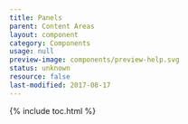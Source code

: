 ```yaml
---
title: Panels
parent: Content Areas
layout: component
category: Components
usage: null
preview-image: components/preview-help.svg
status: unknown
resource: false
last-modified: 2017-08-17
---
```


{% include toc.html %}

<section class="static-section" markdown="1">

<!-- unknown -->

</section>
